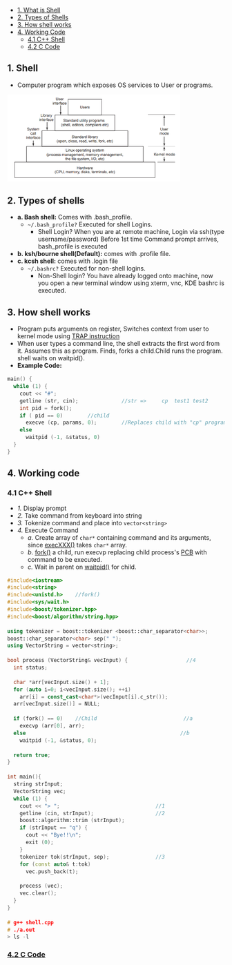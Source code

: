 - [1. What is Shell](#what)
- [2. Types of Shells](#types)
- [3. How shell works](#how)
- [4. Working Code](comp)
  - [4.1 C++ Shell](#cpp)
  - [4.2 C Code](#cc)

<a name=what></a>
## 1. Shell
- Computer program which exposes OS services to User or programs.

<img src=shell.PNG width=400/>

<a name=types></a>
## 2. Types of shells
- **a. Bash shell:** Comes with .bash_profile.
  - `~/.bash_profile?` Executed for shell Logins. 
    - Shell Login? When you are at remote machine, Login via ssh(type username/password) Before 1st time Command prompt arrives, bash_profile is executed
- **b. ksh/bourne shell(Default):** comes with .profile file.   
- **c. kcsh shell:** comes with .login file
  - `~/.bashrc?` Executed for non-shell logins.
    - Non-Shell login? You have already logged onto machine, now you open a new terminal window using xterm, vnc, KDE bashrc is executed.

<a name=how></a>
## 3. How shell works
- Program puts arguments on register, Switches context from user to kernel mode using [TRAP instruction](https://sites.google.com/site/amitinterviewpreparation/c-1/memory-management/virtual-memory)
- When user types a command line, the shell extracts the first word from it. Assumes this as program. Finds, forks a child.Child runs the program. shell waits on waitpid().
- **Example Code:**
```c
main() {
  while (1) {                              
    cout << "#";
    getline (str, cin);              //str =>     cp  test1 test2
    int pid = fork();   
    if ( pid == 0)        //child
      execve (cp, params, 0);        //Replaces child with "cp" program. Once cp finishes it exists, never returns to child.
    else
      waitpid (-1, &status, 0)
  }
}
```

<a name=work></a>
## 4. Working code

<a name=cpp></a>
### 4.1 C++ Shell
- *1.* Display prompt
- *2.* Take command from keyboard into string
- *3.* Tokenize command and place into `vector<string>`
- *4.* Execute Command
  - *a.* Create array of `char*` containing command and its arguments, since [execXXX()](/Threads_Processes_IPC/EXEC_Family_of_Functions) takes `char*` array.
  - *b.* [fork()](/Threads_Processes_IPC/Processes/Process_Creation) a child, run execvp replacing child process's [PCB](/Threads_Processes_IPC/Processes/Process_Table) with command to be executed.
  - *c.* Wait in parent on [waitpid()](https://linux.die.net/man/2/waitpid) for child.
```c++
#include<iostream>
#include<string>
#include<unistd.h>    //fork()
#include<sys/wait.h>
#include<boost/tokenizer.hpp>
#include<boost/algorithm/string.hpp>

using tokenizer = boost::tokenizer <boost::char_separator<char>>;
boost::char_separator<char> sep(" ");
using VectorString = vector<string>;

bool process (VectorString& vecInput) {                   //4
  int status;
  
  char *arr[vecInput.size() + 1];
  for (auto i=0; i<vecInput.size(); ++i)
    arr[i] = const_cast<char*>(vecInput[i].c_str());
  arr[vecInput.size()] = NULL;
  
  if (fork() == 0)    //Child                            //a
    execvp (arr[0], arr);
  else                                                  //b
    waitpid (-1, &status, 0);
    
  return true;    
}

int main(){
  string strInput;
  VectorString vec;
  while (1) {
    cout << "> ";                               //1
    getline (cin, strInput);                    //2
    boost::algorithm::trim (strInput);
    if (strInput == "q") {
      cout << "Bye!!\n";
      exit (0);
    }
    tokenizer tok(strInput, sep);               //3
    for (const auto& t:tok) 
      vec.push_back(t);

    process (vec);              
    vec.clear();
  }
}

# g++ shell.cpp
# ./a.out
> ls -l
```

<a name=cc></a>
### [4.2 C Code](https://github.com/brenns10/lsh/tree/407938170e8b40d231781576e05282a41634848c)
